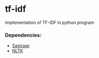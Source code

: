 # tf-idf
Implementation of TF-IDF in python program

### Dependencies:
- [Sastrawi](https://pypi.org/project/Sastrawi/)
- [NLTK](https://pypi.org/project/nltk/)
